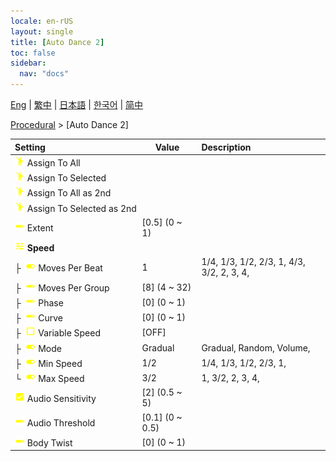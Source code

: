 ```yaml
---
locale: en-rUS
layout: single
title: [Auto Dance 2]
toc: false
sidebar:
  nav: "docs"
---
```

[Eng](/dancexr/menu/2025.4/motion/auto_dance_2) | [繁中](/tw/dancexr/menu/2025.4/motion/auto_dance_2) | [日本語](/jp/dancexr/menu/2025.4/motion/auto_dance_2) | [한국어](/kr/dancexr/menu/2025.4/motion/auto_dance_2) | [简中](/zh/dancexr/menu/2025.4/motion/auto_dance_2)

[Procedural](../menu#Procedural) > [Auto Dance 2]



| Setting | Value | Description |
| :--- | --- | :--- |
|<nobr> ![motion icon](/images/icon/ic_motion.png)  Assign To All</nobr>|| 
|<nobr> ![motion icon](/images/icon/ic_motion.png)  Assign To Selected</nobr>|| 
|<nobr> ![motion icon](/images/icon/ic_motion.png)  Assign To All as 2nd</nobr>|| 
|<nobr> ![motion icon](/images/icon/ic_motion.png)  Assign To Selected as 2nd</nobr>|| 
|<nobr> ![slider icon](/images/icon/ic_slider.png)  Extent</nobr>| [0.5] (0 ~ 1) | 
|<nobr> ![tune icon](/images/icon/ic_tune.png)  <b>Speed</b></nobr>| | 
|<nobr>├&nbsp; ![toggle_on icon](/images/icon/ic_toggle_on.png)  Moves Per Beat</nobr>| 1 | 1/4, 1/3, 1/2, 2/3, 1, 4/3, 3/2, 2, 3, 4, 
|<nobr>├&nbsp; ![slider icon](/images/icon/ic_slider.png)  Moves Per Group</nobr>| [8] (4 ~ 32) | 
|<nobr>├&nbsp; ![slider icon](/images/icon/ic_slider.png)  Phase</nobr>| [0] (0 ~ 1) | 
|<nobr>├&nbsp; ![slider icon](/images/icon/ic_slider.png)  Curve</nobr>| [0] (0 ~ 1) | 
|<nobr>├&nbsp; ![check_off icon](/images/icon/ic_check_off.png)  Variable Speed</nobr>| [OFF] | 
|<nobr>├&nbsp; ![toggle_on icon](/images/icon/ic_toggle_on.png)  Mode</nobr>| Gradual | Gradual, Random, Volume, 
|<nobr>├&nbsp; ![toggle_on icon](/images/icon/ic_toggle_on.png)  Min Speed</nobr>| 1/2 | 1/4, 1/3, 1/2, 2/3, 1, 
|<nobr>└&nbsp; ![toggle_on icon](/images/icon/ic_toggle_on.png)  Max Speed</nobr>| 3/2 | 1, 3/2, 2, 3, 4, 
|<nobr> ![check_on icon](/images/icon/ic_check_on.png)  Audio Sensitivity</nobr>| [2] (0.5 ~ 5) | 
|<nobr> ![slider icon](/images/icon/ic_slider.png)  Audio Threshold</nobr>| [0.1] (0 ~ 0.5) | 
|<nobr> ![slider icon](/images/icon/ic_slider.png)  Body Twist</nobr>| [0] (0 ~ 1) | 
